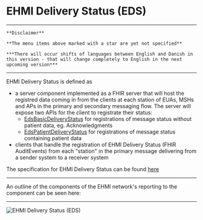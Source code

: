 # EHMI Delivery Status (EDS)

***

    **Disclaimer** 
    
    **The menu items above marked with a star are yet not specified**
    
    ***There will occur shifts of languages between English and Danish in this version - that will change completely to English in the next upcoming version***
    
***

EHMI Delivery Status is defined as 
- a server component implemented as a FHIR server that will host the registred data coming in from the clients at each station of EUAs, MSHs and APs in the primary and secondary messaging flow. The server will expose two APIs for the client to registrate their status:
    - [EdsBasicDeliveryStatus](https://build.fhir.org/ig/medcomdk/dk-ehmi-eds/StructureDefinition-EdsBasicDeliveryStatus.html) for registrations of message status without patient data, eg. Acknowledgments
    - [EdsPatientDeliveryStatus](https://build.fhir.org/ig/medcomdk/dk-ehmi-eds/StructureDefinition-EdsPatientDeliveryStatus.html) for registrations of message status containing patient data
- clients that handle the registration of EHMI Delivery Status (FHIR AuditEvents) from each "station" in the primary message delivering from a sender system to a receiver system 

The specification for EHMI Delivery Status can be found 
<a href="https://build.fhir.org/ig/medcomdk/dk-ehmi-eds/" target="_blank">here</a>
    
***
  
An outline of the components of the EHMI network's reporting to the component can be seen here:
    
***

![EHMI Delivery Status (EDS)](https://medcomdk.github.io/ehmi/assets/images/2_EHMI_Forsendelsesstatus_1315x551.png)

